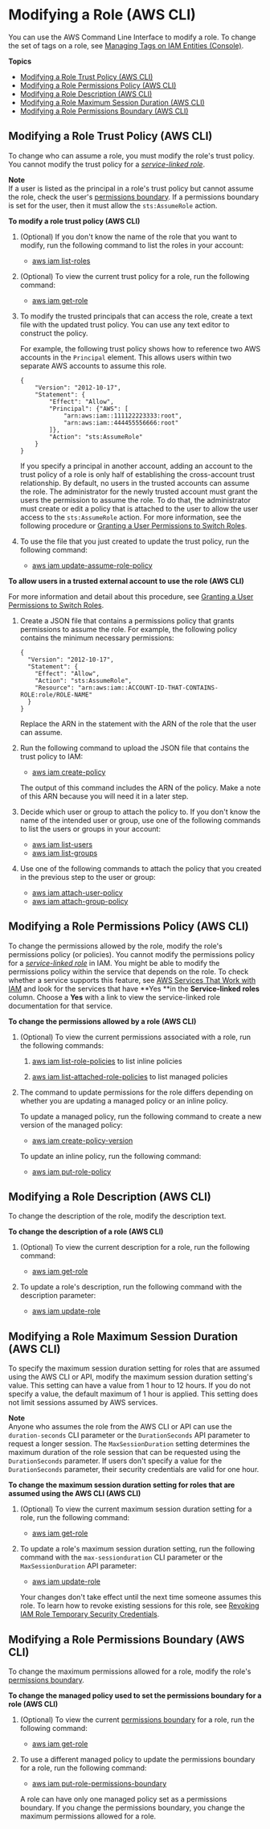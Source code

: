 # Modifying a Role \(AWS CLI\)<a name="roles-managingrole-editing-cli"></a>

You can use the AWS Command Line Interface to modify a role\. To change the set of tags on a role, see [Managing Tags on IAM Entities \(Console\)](id_tags.md#id_tags_procs-console)\.

**Topics**
+ [Modifying a Role Trust Policy \(AWS CLI\)](#roles-managingrole_edit-trust-policy-cli)
+ [Modifying a Role Permissions Policy \(AWS CLI\)](#roles-modify_permissions-policy-cli)
+ [Modifying a Role Description \(AWS CLI\)](#roles-modify_description-cli)
+ [Modifying a Role Maximum Session Duration \(AWS CLI\)](#roles-modify_max-session-duration-cli)
+ [Modifying a Role Permissions Boundary \(AWS CLI\)](#roles-modify_permissions-boundary-cli)

## Modifying a Role Trust Policy \(AWS CLI\)<a name="roles-managingrole_edit-trust-policy-cli"></a>

To change who can assume a role, you must modify the role's trust policy\. You cannot modify the trust policy for a *[service\-linked role](id_roles_terms-and-concepts.md#iam-term-service-linked-role)*\.

**Note**  
If a user is listed as the principal in a role's trust policy but cannot assume the role, check the user's [permissions boundary](access_policies_boundaries.md)\. If a permissions boundary is set for the user, then it must allow the `sts:AssumeRole` action\.

**To modify a role trust policy \(AWS CLI\)**

1. \(Optional\) If you don't know the name of the role that you want to modify, run the following command to list the roles in your account:
   + [aws iam list\-roles](https://docs.aws.amazon.com/cli/latest/reference/iam/list-roles.html)

1. \(Optional\) To view the current trust policy for a role, run the following command:
   + [aws iam get\-role](https://docs.aws.amazon.com/cli/latest/reference/iam/get-role.html)

1. To modify the trusted principals that can access the role, create a text file with the updated trust policy\. You can use any text editor to construct the policy\.

   For example, the following trust policy shows how to reference two AWS accounts in the `Principal` element\. This allows users within two separate AWS accounts to assume this role\.

   ```
   {
       "Version": "2012-10-17",
       "Statement": {
           "Effect": "Allow",
           "Principal": {"AWS": [
               "arn:aws:iam::111122223333:root",
               "arn:aws:iam::444455556666:root"
           ]},
           "Action": "sts:AssumeRole"
       }
   }
   ```

   If you specify a principal in another account, adding an account to the trust policy of a role is only half of establishing the cross\-account trust relationship\. By default, no users in the trusted accounts can assume the role\. The administrator for the newly trusted account must grant the users the permission to assume the role\. To do that, the administrator must create or edit a policy that is attached to the user to allow the user access to the `sts:AssumeRole` action\. For more information, see the following procedure or [Granting a User Permissions to Switch Roles](id_roles_use_permissions-to-switch.md)\.

1. To use the file that you just created to update the trust policy, run the following command:
   + [aws iam update\-assume\-role\-policy](https://docs.aws.amazon.com/cli/latest/reference/iam/update-assume-role-policy.html)

**To allow users in a trusted external account to use the role \(AWS CLI\)**

For more information and detail about this procedure, see [Granting a User Permissions to Switch Roles](id_roles_use_permissions-to-switch.md)\.

1. Create a JSON file that contains a permissions policy that grants permissions to assume the role\. For example, the following policy contains the minimum necessary permissions:

   ```
   {
     "Version": "2012-10-17",
     "Statement": {
       "Effect": "Allow",
       "Action": "sts:AssumeRole",
       "Resource": "arn:aws:iam::ACCOUNT-ID-THAT-CONTAINS-ROLE:role/ROLE-NAME"
     }
   }
   ```

   Replace the ARN in the statement with the ARN of the role that the user can assume\.

1. Run the following command to upload the JSON file that contains the trust policy to IAM:
   + [aws iam create\-policy](https://docs.aws.amazon.com/cli/latest/reference/iam/create-policy.html)

   The output of this command includes the ARN of the policy\. Make a note of this ARN because you will need it in a later step\. 

1. Decide which user or group to attach the policy to\. If you don't know the name of the intended user or group, use one of the following commands to list the users or groups in your account:
   + [aws iam list\-users](https://docs.aws.amazon.com/cli/latest/reference/iam/list-users.html)
   + [aws iam list\-groups](https://docs.aws.amazon.com/cli/latest/reference/iam/list-groups.html)

1. Use one of the following commands to attach the policy that you created in the previous step to the user or group:
   + [aws iam attach\-user\-policy](https://docs.aws.amazon.com/cli/latest/reference/iam/attach-user-policy.html)
   + [aws iam attach\-group\-policy](https://docs.aws.amazon.com/cli/latest/reference/iam/attach-group-policy.html)

## Modifying a Role Permissions Policy \(AWS CLI\)<a name="roles-modify_permissions-policy-cli"></a>

To change the permissions allowed by the role, modify the role's permissions policy \(or policies\)\. You cannot modify the permissions policy for a *[service\-linked role](id_roles_terms-and-concepts.md#iam-term-service-linked-role)* in IAM\. You might be able to modify the permissions policy within the service that depends on the role\. To check whether a service supports this feature, see [AWS Services That Work with IAM](reference_aws-services-that-work-with-iam.md) and look for the services that have **Yes **in the **Service\-linked roles** column\. Choose a **Yes** with a link to view the service\-linked role documentation for that service\.

**To change the permissions allowed by a role \(AWS CLI\)**

1. \(Optional\) To view the current permissions associated with a role, run the following commands:

   1. [aws iam list\-role\-policies](https://docs.aws.amazon.com/cli/latest/reference/iam/list-role-policies.html) to list inline policies

   1. [aws iam list\-attached\-role\-policies](https://docs.aws.amazon.com/cli/latest/reference/iam/list-attached-role-policies.html) to list managed policies

1. The command to update permissions for the role differs depending on whether you are updating a managed policy or an inline policy\.

   To update a managed policy, run the following command to create a new version of the managed policy:
   + [aws iam create\-policy\-version](https://docs.aws.amazon.com/cli/latest/reference/iam/create-policy-version.html)

   To update an inline policy, run the following command:
   + [aws iam put\-role\-policy](https://docs.aws.amazon.com/cli/latest/reference/iam/put-role-policy.html)

## Modifying a Role Description \(AWS CLI\)<a name="roles-modify_description-cli"></a>

To change the description of the role, modify the description text\.

**To change the description of a role \(AWS CLI\)**

1. \(Optional\) To view the current description for a role, run the following command:
   + [aws iam get\-role](https://docs.aws.amazon.com/cli/latest/reference/iam/get-role.html)

1. To update a role's description, run the following command with the description parameter:
   + [aws iam update\-role](https://docs.aws.amazon.com/cli/latest/reference/iam/update-role.html)

## Modifying a Role Maximum Session Duration \(AWS CLI\)<a name="roles-modify_max-session-duration-cli"></a>

To specify the maximum session duration setting for roles that are assumed using the AWS CLI or API, modify the maximum session duration setting's value\. This setting can have a value from 1 hour to 12 hours\. If you do not specify a value, the default maximum of 1 hour is applied\. This setting does not limit sessions assumed by AWS services\.

**Note**  
Anyone who assumes the role from the AWS CLI or API can use the `duration-seconds` CLI parameter or the `DurationSeconds` API parameter to request a longer session\. The `MaxSessionDuration` setting determines the maximum duration of the role session that can be requested using the `DurationSeconds` parameter\. If users don't specify a value for the `DurationSeconds` parameter, their security credentials are valid for one hour\.

**To change the maximum session duration setting for roles that are assumed using the AWS CLI \(AWS CLI\)**

1. \(Optional\) To view the current maximum session duration setting for a role, run the following command:
   + [aws iam get\-role](https://docs.aws.amazon.com/cli/latest/reference/iam/get-role.html)

1. To update a role's maximum session duration setting, run the following command with the `max-sessionduration` CLI parameter or the `MaxSessionDuration` API parameter:
   + [aws iam update\-role](https://docs.aws.amazon.com/cli/latest/reference/iam/update-role.html)

   Your changes don't take effect until the next time someone assumes this role\. To learn how to revoke existing sessions for this role, see [Revoking IAM Role Temporary Security Credentials](id_roles_use_revoke-sessions.md)\.

## Modifying a Role Permissions Boundary \(AWS CLI\)<a name="roles-modify_permissions-boundary-cli"></a>

To change the maximum permissions allowed for a role, modify the role's [permissions boundary](access_policies_boundaries.md)\.

**To change the managed policy used to set the permissions boundary for a role \(AWS CLI\)**

1. \(Optional\) To view the current [permissions boundary](access_policies_boundaries.md) for a role, run the following command: 
   + [aws iam get\-role](https://docs.aws.amazon.com/cli/latest/reference/iam/get-role.html)

1. To use a different managed policy to update the permissions boundary for a role, run the following command: 
   + [aws iam put\-role\-permissions\-boundary](https://docs.aws.amazon.com/cli/latest/reference/iam/put-role-permissions-boundary.html)

   A role can have only one managed policy set as a permissions boundary\. If you change the permissions boundary, you change the maximum permissions allowed for a role\.
